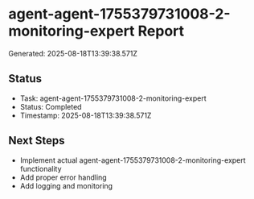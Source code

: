 # agent-agent-1755379731008-2-monitoring-expert Report

Generated: 2025-08-18T13:39:38.571Z

## Status
- Task: agent-agent-1755379731008-2-monitoring-expert
- Status: Completed
- Timestamp: 2025-08-18T13:39:38.571Z

## Next Steps
- Implement actual agent-agent-1755379731008-2-monitoring-expert functionality
- Add proper error handling
- Add logging and monitoring
